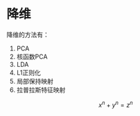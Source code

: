 # 降维

降维的方法有：

1. PCA
2. 核函数PCA
3. LDA
4. L1正则化
5. 局部保持映射
6. 拉普拉斯特征映射

$$\begin{equation}
x^n+y^n=z^n
\end{equation}$$